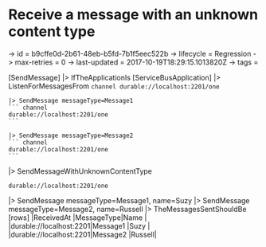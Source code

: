 # Receive a message with an unknown content type

-> id = b9cffe0d-2b61-48eb-b5fd-7b1f5eec522b
-> lifecycle = Regression
-> max-retries = 0
-> last-updated = 2017-10-19T18:29:15.1013820Z
-> tags = 

[SendMessage]
|> IfTheApplicationIs
    [ServiceBusApplication]
    |> ListenForMessagesFrom
    ``` channel
    durable://localhost:2201/one
    ```

    |> SendMessage messageType=Message1
    ``` channel
    durable://localhost:2201/one
    ```

    |> SendMessage messageType=Message2
    ``` channel
    durable://localhost:2201/one
    ```


|> SendMessageWithUnknownContentType
``` address
durable://localhost:2201/one
```

|> SendMessage messageType=Message1, name=Suzy
|> SendMessage messageType=Message2, name=Russell
|> TheMessagesSentShouldBe
    [rows]
    |ReceivedAt              |MessageType|Name   |
    |durable://localhost:2201|Message1   |Suzy   |
    |durable://localhost:2201|Message2   |Russell|

~~~

